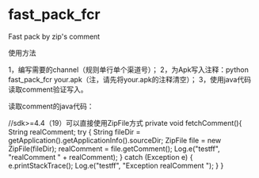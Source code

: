 # fast_pack_fcr
Fast pack by zip's comment


使用方法

1，编写需要的channel（规则单行单个渠道号）；
2，为Apk写入注释：python fast_pack_fcr your.apk（注，请先将your.apk的注释清空）；
3，使用java代码读取comment验证写入。

读取comment的java代码：

//sdk>=4.4（19）可以直接使用ZipFile方式
private void fetchComment(){
        String realComment;
        try {
            String fileDir = getApplication().getApplicationInfo().sourceDir;
            ZipFile file = new ZipFile(fileDir);
            realComment = file.getComment();
            Log.e("testff", "realComment " + realComment);
        } catch (Exception e) {
            e.printStackTrace();
            Log.e("testff", "Exception realComment ");
        }
}

